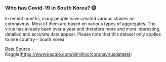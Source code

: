 ### Who has Covid-19 in South Korea? 😷
In recent months, many people have created various studies on coronavirus. Most of them are based on various types of aggregates. The virus has already been over a year and therefore more and more interesting, detailed and accurate data appear. Please note that this dataset only applies to one country - South Korea.

Data Source -  Kaggle(https://www.kaggle.com/kimjihoo/coronavirusdataset)

